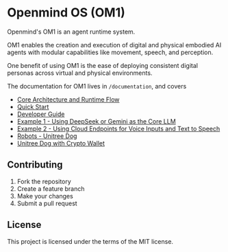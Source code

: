 # Openmind OS (OM1)

Openmind's OM1 is an agent runtime system.

OM1 enables the creation and execution of digital and physical embodied AI agents with modular capabilities like movement, speech, and perception.

One benefit of using OM1 is the ease of deploying consistent digital personas across virtual and physical environments.

The documentation for OM1 lives in `/documentation`, and covers

- [Core Architecture and Runtime Flow](./docs/architecture.md)
- [Quick Start](./docs/hello_world.md)
- [Developer Guide](./docs/developer_guide.md)
- [Example 1 - Using DeepSeek or Gemini as the Core LLM](./docs/howto_other_models.md)
- [Example 2 - Using Cloud Endpoints for Voice Inputs and Text to Speech](./docs/howto_conversation.md)
- [Robots - Unitree Dog](./docs/unitree_robotics.md)
- [Unitree Dog with Crypto Wallet](./docs/coinbase_hackathon.md)

## Contributing

1. Fork the repository
2. Create a feature branch
3. Make your changes
4. Submit a pull request

## License

This project is licensed under the terms of the MIT license.
